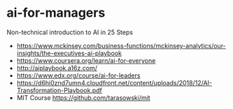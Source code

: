 # ai-for-managers
Non-technical introduction to AI in 25 Steps

* https://www.mckinsey.com/business-functions/mckinsey-analytics/our-insights/the-executives-ai-playbook
* https://www.coursera.org/learn/ai-for-everyone
* http://aiplaybook.a16z.com/
* https://www.edx.org/course/ai-for-leaders
* https://d6hi0znd7umn4.cloudfront.net/content/uploads/2018/12/AI-Transformation-Playbook.pdf
* MIT Course https://github.com/tarasowski/mit
